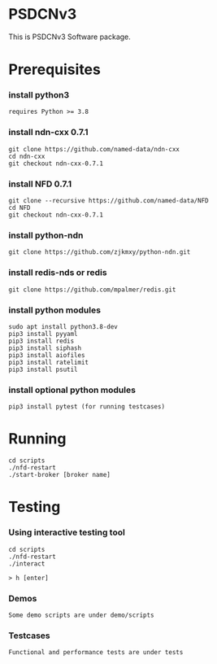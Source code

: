 PSDCNv3
=======
This is PSDCNv3 Software package.


Prerequisites
=============

### install python3

    requires Python >= 3.8

### install ndn-cxx 0.7.1

    git clone https://github.com/named-data/ndn-cxx
    cd ndn-cxx
    git checkout ndn-cxx-0.7.1

### install NFD 0.7.1

    git clone --recursive https://github.com/named-data/NFD
    cd NFD
    git checkout ndn-cxx-0.7.1

### install python-ndn

    git clone https://github.com/zjkmxy/python-ndn.git

### install redis-nds or redis

    git clone https://github.com/mpalmer/redis.git

### install python modules

    sudo apt install python3.8-dev
    pip3 install pyyaml
    pip3 install redis
    pip3 install siphash
    pip3 install aiofiles
    pip3 install ratelimit
    pip3 install psutil

### install optional python modules

    pip3 install pytest (for running testcases)


Running
=======

    cd scripts
    ./nfd-restart
    ./start-broker [broker name]


Testing
=======

### Using interactive testing tool

    cd scripts    
    ./nfd-restart
    ./interact    

    > h [enter]

### Demos

    Some demo scripts are under demo/scripts

### Testcases

    Functional and performance tests are under tests

